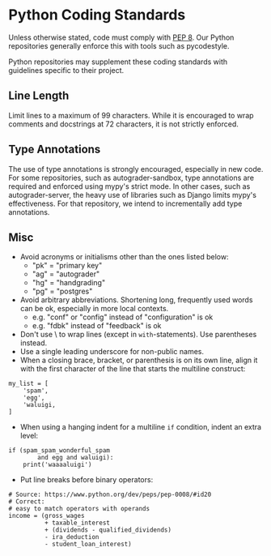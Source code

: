 # Python Coding Standards
Unless otherwise stated, code must comply with [PEP 8](https://www.python.org/dev/peps/pep-0008/). Our Python repositories generally enforce this with tools such as pycodestyle.

Python repositories may supplement these coding standards with guidelines specific to their project.

## Line Length
Limit lines to a maximum of 99 characters. While it is encouraged to wrap comments and docstrings at 72 characters, it is not strictly enforced. 

## Type Annotations
The use of type annotations is strongly encouraged, especially in new code. For some repositories, such as autograder-sandbox, type annotations are required and enforced using mypy's strict mode. In other cases, such as autograder-server, the heavy use of libraries such as Django limits mypy's effectiveness. For that repository, we intend to incrementally add type annotations.

## Misc
- Avoid acronyms or initialisms other than the ones listed below:
    - "pk" = "primary key"
    - "ag" = "autograder"
    - "hg" = "handgrading"
    - "pg" = "postgres"
- Avoid arbitrary abbreviations. Shortening long, frequently used words can be ok,
especially in more local contexts. 
    - e.g. "conf" or "config" instead of "configuration" is ok
    - e.g. "fdbk" instead of "feedback" is ok
- Don't use \ to wrap lines (except in `with`-statements). Use parentheses instead.
- Use a single leading underscore for non-public names.
- When a closing brace, bracket, or parenthesis is on its own line, align
it with the first character of the line that starts the multiline construct:
```
my_list = [
    'spam',
    'egg',
    'waluigi,
]
```
- When using a hanging indent for a multiline `if` condition, indent an extra level:
```
if (spam_spam_wonderful_spam
        and egg and waluigi):
    print('waaaaluigi')
```
- Put line breaks before binary operators:
```
# Source: https://www.python.org/dev/peps/pep-0008/#id20
# Correct:
# easy to match operators with operands
income = (gross_wages
          + taxable_interest
          + (dividends - qualified_dividends)
          - ira_deduction
          - student_loan_interest)
```
